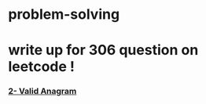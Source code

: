 # problem-solving
<h1>write up for 306 question on leetcode !</h1>
<h3><a href="">2- Valid Anagram </a></h4>
